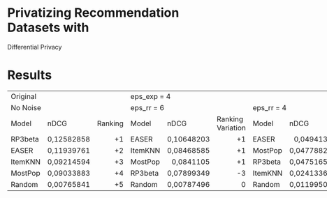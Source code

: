 # Privatizing Recommendation Datasets with
Differential Privacy

# Results

<div id="FacebookBooks_results_16901" align="center" x:publishsource="Excel">

<table border="0" cellpadding="0" cellspacing="0" width="1015" style="border-collapse:
 collapse;table-layout:fixed;width:764pt">
 <colgroup><col width="73" span="5" style="width:55pt">
 <col width="124" style="mso-width-source:userset;mso-width-alt:4761;width:93pt">
 <col width="73" span="2" style="width:55pt">
 <col width="125" style="mso-width-source:userset;mso-width-alt:4812;width:94pt">
 <col width="73" span="2" style="width:55pt">
 <col width="109" style="mso-width-source:userset;mso-width-alt:4198;width:82pt">
 </colgroup><tbody><tr height="17" style="height:13.0pt">
  <td colspan="3" height="17" class="xl76" width="219" style="height:13.0pt;width:165pt">Original</td>
  <td colspan="9" class="xl76" width="796" style="width:599pt">eps_exp = 4</td>
 </tr>
 <tr height="17" style="height:13.0pt">
  <td colspan="3" height="17" class="xl76" style="height:13.0pt">No Noise</td>
  <td colspan="3" class="xl76">eps_rr = 6</td>
  <td colspan="3" class="xl76">eps_rr = 4</td>
  <td colspan="3" class="xl76">eps_rr = 1</td>
 </tr>
 <tr height="17" style="height:13.0pt">
  <td height="17" style="height:13.0pt">Model</td>
  <td>nDCG</td>
  <td>Ranking</td>
  <td>Model</td>
  <td>nDCG</td>
  <td>Ranking Variation</td>
  <td>Model</td>
  <td>nDCG</td>
  <td>Ranking Variation</td>
  <td>Model</td>
  <td>nDCG</td>
  <td>Ranking Variation</td>
 </tr>
 <tr height="17" style="height:13.0pt">
  <td height="17" style="height:13.0pt">RP3beta</td>
  <td align="right">0,12582858</td>
  <td align="right">+1</td>
  <td>EASER</td>
  <td align="right">0,10648203</td>
  <td align="right">+1</td>
  <td>EASER</td>
  <td align="right">0,0494139</td>
  <td align="right">+1</td>
  <td>MostPop</td>
  <td align="right">0,08268632</td>
  <td align="right">+3</td>
 </tr>
 <tr height="17" style="height:13.0pt">
  <td height="17" style="height:13.0pt">EASER</td>
  <td align="right">0,11939761</td>
  <td align="right">+2</td>
  <td>ItemKNN</td>
  <td align="right">0,08468585</td>
  <td align="right">+1</td>
  <td>MostPop</td>
  <td align="right">0,04778822</td>
  <td align="right">+2</td>
  <td>EASER</td>
  <td align="right">0,08102164</td>
  <td align="right">0</td>
 </tr>
 <tr height="17" style="height:13.0pt">
  <td height="17" style="height:13.0pt">ItemKNN</td>
  <td align="right">0,09214594</td>
  <td align="right">+3</td>
  <td>MostPop</td>
  <td align="right">0,0841105</td>
  <td align="right">+1</td>
  <td>RP3beta</td>
  <td align="right">0,04751652</td>
  <td align="right">-2</td>
  <td>RP3beta</td>
  <td align="right">0,07931767</td>
  <td align="right">-2</td>
 </tr>
 <tr height="17" style="height:13.0pt">
  <td height="17" style="height:13.0pt">MostPop</td>
  <td align="right">0,09033883</td>
  <td align="right">+4</td>
  <td>RP3beta</td>
  <td align="right">0,07899349</td>
  <td align="right">-3</td>
  <td>ItemKNN</td>
  <td align="right">0,02413369</td>
  <td align="right">-1</td>
  <td>ItemKNN</td>
  <td align="right">0,07507059</td>
  <td align="right">-1</td>
 </tr>
 <tr height="17" style="height:13.0pt">
  <td height="17" style="height:13.0pt">Random</td>
  <td align="right">0,00765841</td>
  <td align="right">+5</td>
  <td>Random</td>
  <td align="right">0,00787496</td>
  <td align="right">0</td>
  <td>Random</td>
  <td align="right">0,01199508</td>
  <td align="right">0</td>
  <td>Random</td>
  <td align="right">0,07150299</td>
  <td align="right">0</td>
 </tr>
 <!--[if supportMisalignedColumns]-->
 <tr height="0" style="display:none">
  <td width="73" style="width:55pt"></td>
  <td width="73" style="width:55pt"></td>
  <td width="73" style="width:55pt"></td>
  <td width="73" style="width:55pt"></td>
  <td width="73" style="width:55pt"></td>
  <td width="124" style="width:93pt"></td>
  <td width="73" style="width:55pt"></td>
  <td width="73" style="width:55pt"></td>
  <td width="125" style="width:94pt"></td>
  <td width="73" style="width:55pt"></td>
  <td width="73" style="width:55pt"></td>
  <td width="109" style="width:82pt"></td>
 </tr>
 <!--[endif]-->
</tbody></table>

</div>
